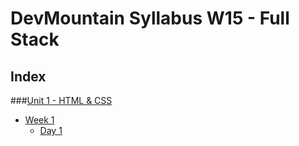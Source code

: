 # DevMountain Syllabus W15 - Full Stack

## Index
###[Unit 1 - HTML & CSS](#unit1)
- [Week 1](#week1)
	- [Day 1](#day11)
